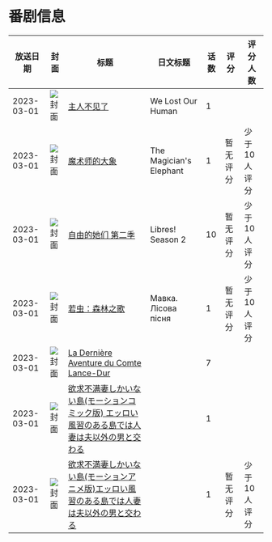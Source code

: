 # 番剧信息

|放送日期|封面|标题|日文标题|话数|评分|评分人数|
|---|---|---|---|---|---|---|
|2023-03-01|![封面](https://lain.bgm.tv/pic/cover/c/93/0d/423737_9mfoP.jpg)|[主人不见了](https://bangumi.tv/subject/423737)|We Lost Our Human|1|||
|2023-03-01|![封面](https://lain.bgm.tv/pic/cover/c/5e/df/465182_J0t54.jpg)|[魔术师的大象](https://bangumi.tv/subject/465182)|The Magician's Elephant|1|暂无评分|少于10人评分|
|2023-03-01|![封面](https://lain.bgm.tv/pic/cover/c/46/5b/465899_Ak4FD.jpg)|[自由的她们 第二季](https://bangumi.tv/subject/465899)|Libres! Season 2|10|暂无评分|少于10人评分|
|2023-03-01|![封面](https://lain.bgm.tv/pic/cover/c/83/5b/445753_qCMdd.jpg)|[若虫：森林之歌](https://bangumi.tv/subject/445753)|Мавка. Лісова пісня|1|暂无评分|少于10人评分|
|2023-03-01|![封面](https://lain.bgm.tv/pic/cover/c/c7/e4/430062_ekGpv.jpg)|[La Dernière Aventure du Comte Lance-Dur](https://bangumi.tv/subject/430062)||7|||
|2023-03-01|![封面](https://bangumi.tv/img/no_icon_subject.png)|[欲求不满妻しかいない島(モーションコミック版) エッロい風習のある島では人妻は夫以外の男と交わる](https://bangumi.tv/subject/494089)||1|||
|2023-03-01|![封面](https://bangumi.tv/img/no_icon_subject.png)|[欲求不満妻しかいない島(モーションアニメ版)エッロい風習のある島では人妻は夫以外の男と交わる](https://bangumi.tv/subject/502178)||1|暂无评分|少于10人评分|
